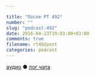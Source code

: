 ```yaml
---

title: "После РТ 492"
number: ""
slug: "podcast-492"
date: 2016-04-23T19:03:00+03:00
comments: true
filename: rt492post
categories: podcast
---
```


[аудио](http://cdn.radio-t.com/rt492post.mp3) ● [лог чата ](http://chat.radio-t.com/logs/radio-t-492.html)
<audio src="http://cdn.radio-t.com/rt492post.mp3" preload="none"></audio>

